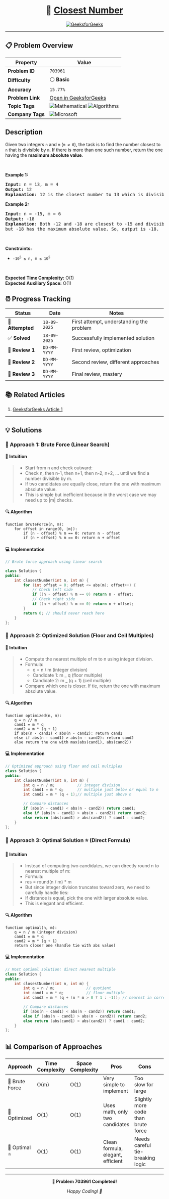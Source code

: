 <div align="center">

# 🧠 [Closest Number](https://www.geeksforgeeks.org/problems/closest-number5728/1)

[![GeeksforGeeks](https://img.shields.io/badge/GeeksforGeeks-Problem-0F9D58?style=for-the-badge&logo=geeksforgeeks&logoColor=white)](https://www.geeksforgeeks.org/problems/closest-number5728/1)

</div>

---

## 📋 Problem Overview

| Property         | Value                                                                                                                                                             |
| ---------------- | ----------------------------------------------------------------------------------------------------------------------------------------------------------------- |
| **Problem ID**   | `703961`                                                                                                                                                          |
| **Difficulty**   | ⚪ **Basic**                                                                                                                                                      |
| **Accuracy**     | `15.77%`                                                                                                                                                          |
| **Problem Link** | [Open in GeeksforGeeks](https://www.geeksforgeeks.org/problems/closest-number5728/1)                                                                              |
| **Topic Tags**   | ![Mathematical](https://img.shields.io/badge/-Mathematical-blue?style=flat-square) ![Algorithms](https://img.shields.io/badge/-Algorithms-blue?style=flat-square) |
| **Company Tags** | ![Microsoft](https://img.shields.io/badge/-Microsoft-orange?style=flat-square)                                                                                    |

## Description

<!-- description:start -->

<p>Given two integers <code>n</code> and <code>m</code> (<code>m ≠ 0</code>), the task is to find the number closest to <code>n</code> that is divisible by <code>m</code>. If there is more than one such number, return the one having the <strong>maximum absolute value</strong>.</p>

<p>&nbsp;</p>
<p><strong class="example">Example 1:</strong></p>

<pre>
<strong>Input:</strong> n = 13, m = 4
<strong>Output:</strong> 12
<strong>Explanation:</strong> 12 is the closest number to 13 which is divisible by 4.
</pre>

<p><strong class="example">Example 2:</strong></p>

<pre>
<strong>Input:</strong> n = -15, m = 6
<strong>Output:</strong> -18
<strong>Explanation:</strong> Both -12 and -18 are closest to -15 and divisible by 6, 
but -18 has the maximum absolute value. So, output is -18.
</pre>

<p>&nbsp;</p>
<p><strong>Constraints:</strong></p>

<ul>
  <li><code>-10<sup>5</sup> ≤ n, m ≤ 10<sup>5</sup></code></li>
</ul>

<p>&nbsp;</p>
<p><strong>Expected Time Complexity:</strong> O(1)<br>
<strong>Expected Auxiliary Space:</strong> O(1)</p>

<!-- description:end -->

## ⏰ Progress Tracking

| Status           | Date         | Notes                                    |
| ---------------- | ------------ | ---------------------------------------- |
| 🎯 **Attempted** | `18-09-2025` | First attempt, understanding the problem |
| ✅ **Solved**    | `18-09-2025` | Successfully implemented solution        |
| 🔄 **Review 1**  | `DD-MM-YYYY` | First review, optimization               |
| 🔄 **Review 2**  | `DD-MM-YYYY` | Second review, different approaches      |
| 🔄 **Review 3**  | `DD-MM-YYYY` | Final review, mastery                    |

## 📚 Related Articles

1. [GeeksforGeeks Article 1](https://www.geeksforgeeks.org/find-number-closest-n-divisible-m/)

---

## 💡 Solutions

### 🥉 Approach 1: Brute Force (Linear Search)

#### 📝 Intuition

> - Start from n and check outward:
> - Check n, then n-1, then n+1, then n-2, n+2, ... until we find a number divisible by m.
> - If two candidates are equally close, return the one with maximum absolute value.
> - This is simple but inefficient because in the worst case we may need up to |m| checks.

#### 🔍 Algorithm

```pseudo
function bruteForce(n, m):
    for offset in range(0, |m|):
        if (n - offset) % m == 0: return n - offset
        if (n + offset) % m == 0: return n + offset
```

#### 💻 Implementation

```cpp
// Brute force approach using linear search

class Solution {
public:
    int closestNumber(int n, int m) {
        for (int offset = 0; offset <= abs(m); offset++) {
            // Check left side
            if ((n - offset) % m == 0) return n - offset;
            // Check right side
            if ((n + offset) % m == 0) return n + offset;
        }
        return 0; // should never reach here
    }
};
```

### 🥈 Approach 2: Optimized Solution (Floor and Ceil Multiples)

#### 📝 Intuition

> - Compute the nearest multiple of m to n using integer division.
> - Formula:
>   - q = n / m (integer division)
>   - Candidate 1: m \_ q (floor multiple)
>   - Candidate 2: m \_ (q + 1) (ceil multiple)
> - Compare which one is closer. If tie, return the one with maximum absolute value.

#### 🔍 Algorithm

```pseudo
function optimized(n, m):
    q = n // m
    cand1 = m * q
    cand2 = m * (q + 1)
    if abs(n - cand1) < abs(n - cand2): return cand1
    else if abs(n - cand1) > abs(n - cand2): return cand2
    else return the one with max(abs(cand1), abs(cand2))
```

#### 💻 Implementation

```cpp
// Optimized approach using floor and ceil multiples
class Solution {
public:
    int closestNumber(int n, int m) {
        int q = n / m;          // integer division
        int cand1 = m * q;      // multiple just below or equal to n
        int cand2 = m * (q + 1);// multiple just above n

        // Compare distances
        if (abs(n - cand1) < abs(n - cand2)) return cand1;
        else if (abs(n - cand1) > abs(n - cand2)) return cand2;
        else return (abs(cand1) > abs(cand2)) ? cand1 : cand2;
    }
};
```

### 🥇 Approach 3: Optimal Solution ⭐ (Direct Formula)

#### 📝 Intuition

> - Instead of computing two candidates, we can directly round n to nearest multiple of m:
> - Formula:
> - res = round(n / m) \* m
> - But since integer division truncates toward zero, we need to carefully handle ties:
> - If distance is equal, pick the one with larger absolute value.
> - This is elegant and efficient.

#### 🔍 Algorithm

```pseudo
function optimal(n, m):
    q = n / m (integer division)
    cand1 = m * q
    cand2 = m * (q + 1)
    return closer one (handle tie with abs value)
```

#### 💻 Implementation

```cpp
// Most optimal solution: direct nearest multiple
class Solution {
public:
    int closestNumber(int n, int m) {
        int q = n / m;              // quotient
        int cand1 = m * q;          // floor multiple
        int cand2 = m * (q + (n * m > 0 ? 1 : -1)); // nearest in correct direction

        // Compare distances
        if (abs(n - cand1) < abs(n - cand2)) return cand1;
        else if (abs(n - cand1) > abs(n - cand2)) return cand2;
        else return (abs(cand1) > abs(cand2)) ? cand1 : cand2;
    }
};
```

## 📊 Comparison of Approaches

| Approach       | Time Complexity | Space Complexity | Pros                              | Cons                                |     |     |     |     |
| -------------- | --------------- | ---------------- | --------------------------------- | ----------------------------------- | --- | --- | --- | --- |
| 🥉 Brute Force | O(m)            | O(1)             | Very simple to implement          | Too slow for large                  |     |     |
| 🥈 Optimized   | O(1)            | O(1)             | Uses math, only two candidates    | Slightly more code than brute force |     |     |     |     |
| 🥇 Optimal ⭐  | O(1)            | O(1)             | Clean formula, elegant, efficient | Needs careful tie-breaking logic    |     |     |     |     |

---

<div align="center">

**🎯 Problem 703961 Completed!**

_Happy Coding! 🚀_

</div>
